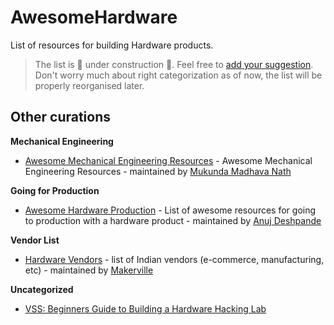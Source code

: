 # AwesomeHardware
List of resources for building Hardware products.

> The list is 🚧 under construction 🚧. Feel free to [add your suggestion](https://github.com/hardwaremafia/AwesomeHardware/edit/master/README.md). Don't worry much about right categorization as of now, the list will be properly reorganised later.

## Other curations

**Mechanical Engineering**
- [Awesome Mechanical Engineering Resources](https://github.com/m2n037/awesome-mecheng) - Awesome Mechanical Engineering Resources - maintained by [Mukunda Madhava Nath](https://github.com/m2n037/)

**Going for Production**
- [Awesome Hardware Production](https://github.com/anujdeshpande/awesome-hardware-production) - List of awesome resources for going to production with a hardware product - maintained by [Anuj Deshpande
](https://github.com/anujdeshpande)

**Vendor List**
- [Hardware Vendors](https://wiki.makerville.io/docs/Lists/hardware-vendors) - list of Indian vendors (e-commerce, manufacturing, etc) - maintained by [Makerville](https://makerville.io/)

**Uncategorized**
- [VSS: Beginners Guide to Building a Hardware Hacking Lab](https://voidstarsec.com/hw-hacking-lab/vss-lab-guide)
